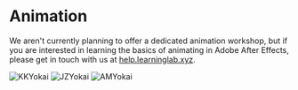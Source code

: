 # Animation
We aren't currently planning to offer a dedicated animation workshop, but if you are interested in learning the basics of animating in Adobe After Effects, please get in touch with us at [help.learninglab.xyz](http://help.learninglab.xyz).

![KKYokai](https://files.slack.com/files-pri/T0HTW3H0V-F01NN0VJRG8/kkyokai.gif?pub_secret=c38a208b15)
![JZYokai](https://files.slack.com/files-pri/T0HTW3H0V-F01MV2Y49FX/jzyokai_rigging.gif?pub_secret=caced5c670)
![AMYokai](https://files.slack.com/files-pri/T0HTW3H0V-F01NGBKQ71A/amyokai.gif?pub_secret=99098e4009)
